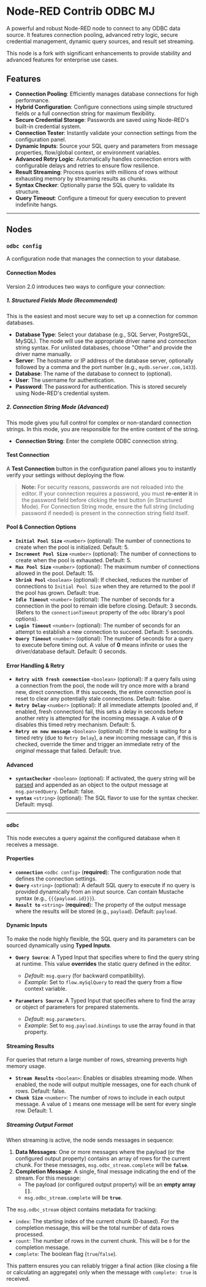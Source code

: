 # Node-RED Contrib ODBC MJ

A powerful and robust Node-RED node to connect to any ODBC data source. It features connection pooling, advanced retry logic, secure credential management, dynamic query sources, and result set streaming.

This node is a fork with significant enhancements to provide stability and advanced features for enterprise use cases.

## Features

-   **Connection Pooling**: Efficiently manages database connections for high performance.
-   **Hybrid Configuration**: Configure connections using simple structured fields or a full connection string for maximum flexibility.
-   **Secure Credential Storage**: Passwords are saved using Node-RED's built-in credential system.
-   **Connection Tester**: Instantly validate your connection settings from the configuration panel.
-   **Dynamic Inputs**: Source your SQL query and parameters from message properties, flow/global context, or environment variables.
-   **Advanced Retry Logic**: Automatically handles connection errors with configurable delays and retries to ensure flow resilience.
-   **Result Streaming**: Process queries with millions of rows without exhausting memory by streaming results as chunks.
-   **Syntax Checker**: Optionally parse the SQL query to validate its structure.
-   **Query Timeout**: Configure a timeout for query execution to prevent indefinite hangs.

---

## Nodes

### `odbc config`

A configuration node that manages the connection to your database.

#### Connection Modes

Version 2.0 introduces two ways to configure your connection:

##### 1. Structured Fields Mode (Recommended)

This is the easiest and most secure way to set up a connection for common databases.

-   **Database Type**: Select your database (e.g., SQL Server, PostgreSQL, MySQL). The node will use the appropriate driver name and connection string syntax. For unlisted databases, choose "Other" and provide the driver name manually.
-   **Server**: The hostname or IP address of the database server, optionally followed by a comma and the port number (e.g., `mydb.server.com,1433`).
-   **Database**: The name of the database to connect to (optional).
-   **User**: The username for authentication.
-   **Password**: The password for authentication. This is stored securely using Node-RED's credential system.

##### 2. Connection String Mode (Advanced)

This mode gives you full control for complex or non-standard connection strings. In this mode, you are responsible for the entire content of the string.

-   **Connection String**: Enter the complete ODBC connection string.

#### Test Connection

A **Test Connection** button in the configuration panel allows you to instantly verify your settings without deploying the flow.
> **Note:** For security reasons, passwords are not reloaded into the editor. If your connection requires a password, you must **re-enter it** in the password field before clicking the test button (in Structured Mode). For Connection String mode, ensure the full string (including password if needed) is present in the connection string field itself.

#### Pool & Connection Options

-   **`Initial Pool Size`** `<number>` (optional): The number of connections to create when the pool is initialized. Default: 5.
-   **`Increment Pool Size`** `<number>` (optional): The number of connections to create when the pool is exhausted. Default: 5.
-   **`Max Pool Size`** `<number>` (optional): The maximum number of connections allowed in the pool. Default: 15.
-   **`Shrink Pool`** `<boolean>` (optional): If checked, reduces the number of connections to `Initial Pool Size` when they are returned to the pool if the pool has grown. Default: true.
-   **`Idle Timeout`** `<number>` (optional): The number of seconds for a connection in the pool to remain idle before closing. Default: 3 seconds. (Refers to the `connectionTimeout` property of the `odbc` library's pool options).
-   **`Login Timeout`** `<number>` (optional): The number of seconds for an attempt to establish a new connection to succeed. Default: 5 seconds.
-   **`Query Timeout`** `<number>` (optional): The number of seconds for a query to execute before timing out. A value of **0** means infinite or uses the driver/database default. Default: 0 seconds.

#### Error Handling & Retry

-   **`Retry with fresh connection`** `<boolean>` (optional): If a query fails using a connection from the pool, the node will try once more with a brand new, direct connection. If this succeeds, the entire connection pool is reset to clear any potentially stale connections. Default: false.
-   **`Retry Delay`** `<number>` (optional): If all immediate attempts (pooled and, if enabled, fresh connection) fail, this sets a delay in seconds before another retry is attempted for the incoming message. A value of **0** disables this timed retry mechanism. Default: 5.
-   **`Retry on new message`** `<boolean>` (optional): If the node is waiting for a timed retry (due to `Retry Delay`), a new incoming message can, if this is checked, override the timer and trigger an immediate retry of the *original* message that failed. Default: true.

#### Advanced

-   **`syntaxChecker`** `<boolean>` (optional): If activated, the query string will be [parsed](https://www.npmjs.com/package/node-sql-parser#create-ast-for-sql-statement) and appended as an object to the output message at `msg.parsedQuery`. Default: false.
-   **`syntax`** `<string>` (optional): The SQL flavor to use for the syntax checker. Default: mysql.

---

### `odbc`

This node executes a query against the configured database when it receives a message.

#### Properties

-   **`connection`** `<odbc config>` (**required**): The configuration node that defines the connection settings.
-   **`Query`** `<string>` (optional): A default SQL query to execute if no query is provided dynamically from an input source. Can contain Mustache syntax (e.g., `{{{payload.id}}}`).
-   **`Result to`** `<string>` (**required**): The property of the output message where the results will be stored (e.g., `payload`). Default: `payload`.

#### Dynamic Inputs

To make the node highly flexible, the SQL query and its parameters can be sourced dynamically using **Typed Inputs**.

-   **`Query Source`**: A Typed Input that specifies where to find the query string at runtime. This value **overrides** the static query defined in the editor.
    -   *Default*: `msg.query` (for backward compatibility).
    -   *Example*: Set to `flow.mySqlQuery` to read the query from a flow context variable.

-   **`Parameters Source`**: A Typed Input that specifies where to find the array or object of parameters for prepared statements.
    -   *Default*: `msg.parameters`.
    -   *Example*: Set to `msg.payload.bindings` to use the array found in that property.

#### Streaming Results

For queries that return a large number of rows, streaming prevents high memory usage.

-   **`Stream Results`** `<boolean>`: Enables or disables streaming mode. When enabled, the node will output multiple messages, one for each chunk of rows. Default: false.
-   **`Chunk Size`** `<number>`: The number of rows to include in each output message. A value of `1` means one message will be sent for every single row. Default: 1.

##### Streaming Output Format

When streaming is active, the node sends messages in sequence:

1.  **Data Messages**: One or more messages where the payload (or the configured output property) contains an array of rows for the current chunk. For these messages, `msg.odbc_stream.complete` will be **`false`**.
2.  **Completion Message**: A single, final message indicating the end of the stream. For this message:
    -   The payload (or configured output property) will be an **empty array `[]`**.
    -   `msg.odbc_stream.complete` will be **`true`**.

The `msg.odbc_stream` object contains metadata for tracking:
-   `index`: The starting index of the current chunk (0-based). For the completion message, this will be the total number of data rows processed.
-   `count`: The number of rows in the current chunk. This will be `0` for the completion message.
-   `complete`: The boolean flag (`true`/`false`).

This pattern ensures you can reliably trigger a final action (like closing a file or calculating an aggregate) only when the message with `complete: true` is received.